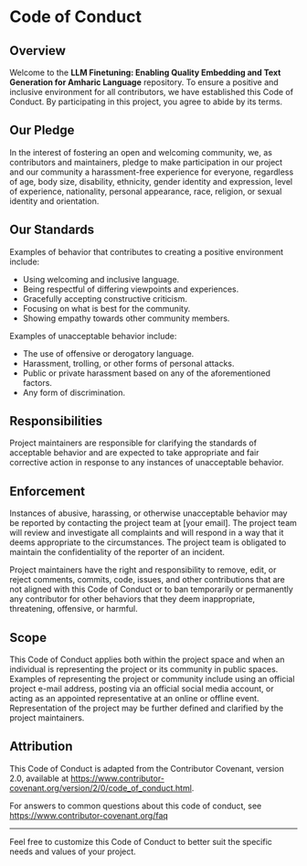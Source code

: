 # Code of Conduct

## Overview

Welcome to the **LLM Finetuning: Enabling Quality Embedding and Text Generation for Amharic Language** repository. To ensure a positive and inclusive environment for all contributors, we have established this Code of Conduct. By participating in this project, you agree to abide by its terms.

## Our Pledge

In the interest of fostering an open and welcoming community, we, as contributors and maintainers, pledge to make participation in our project and our community a harassment-free experience for everyone, regardless of age, body size, disability, ethnicity, gender identity and expression, level of experience, nationality, personal appearance, race, religion, or sexual identity and orientation.

## Our Standards

Examples of behavior that contributes to creating a positive environment include:

-   Using welcoming and inclusive language.
-   Being respectful of differing viewpoints and experiences.
-   Gracefully accepting constructive criticism.
-   Focusing on what is best for the community.
-   Showing empathy towards other community members.

Examples of unacceptable behavior include:

-   The use of offensive or derogatory language.
-   Harassment, trolling, or other forms of personal attacks.
-   Public or private harassment based on any of the aforementioned factors.
-   Any form of discrimination.

## Responsibilities

Project maintainers are responsible for clarifying the standards of acceptable behavior and are expected to take appropriate and fair corrective action in response to any instances of unacceptable behavior.

## Enforcement

Instances of abusive, harassing, or otherwise unacceptable behavior may be reported by contacting the project team at [your email]. The project team will review and investigate all complaints and will respond in a way that it deems appropriate to the circumstances. The project team is obligated to maintain the confidentiality of the reporter of an incident.

Project maintainers have the right and responsibility to remove, edit, or reject comments, commits, code, issues, and other contributions that are not aligned with this Code of Conduct or to ban temporarily or permanently any contributor for other behaviors that they deem inappropriate, threatening, offensive, or harmful.

## Scope

This Code of Conduct applies both within the project space and when an individual is representing the project or its community in public spaces. Examples of representing the project or community include using an official project e-mail address, posting via an official social media account, or acting as an appointed representative at an online or offline event. Representation of the project may be further defined and clarified by the project maintainers.

## Attribution

This Code of Conduct is adapted from the Contributor Covenant, version 2.0, available at https://www.contributor-covenant.org/version/2/0/code_of_conduct.html.

For answers to common questions about this code of conduct, see https://www.contributor-covenant.org/faq

----------

Feel free to customize this Code of Conduct to better suit the specific needs and values of your project.
